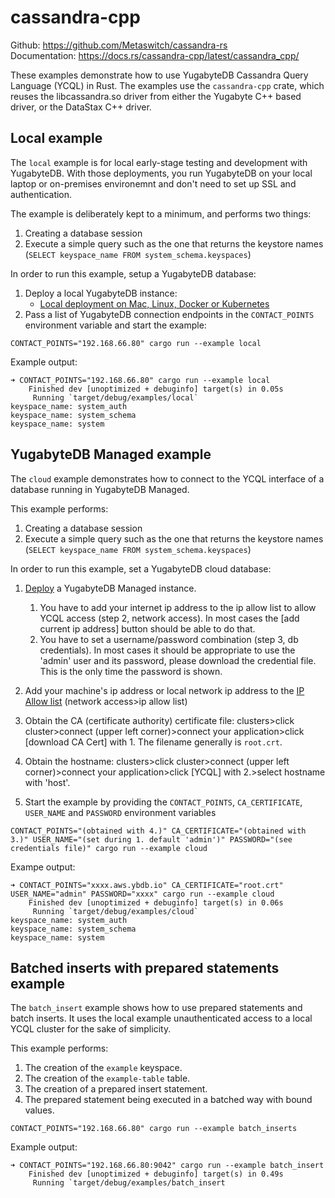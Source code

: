 # cassandra-cpp
Github: https://github.com/Metaswitch/cassandra-rs  
Documentation: https://docs.rs/cassandra-cpp/latest/cassandra_cpp/

These examples demonstrate how to use YugabyteDB Cassandra Query Language (YCQL) in Rust. 
The examples use the `cassandra-cpp` crate, which reuses the libcassandra.so driver from either the Yugabyte C++ based driver, or the DataStax C++ driver.

## Local example

The `local` example is for local early-stage testing and development with YugabyteDB. With those deployments, you run YugabyteDB on your local laptop or on-premises environemnt and don't need to set up SSL and authentication.

The example is deliberately kept to a minimum, and performs two things:
1. Creating a database session
2. Execute a simple query such as the one that returns the keystore names (`SELECT keyspace_name FROM system_schema.keyspaces`)

In order to run this example, setup a YugabyteDB database:
1. Deploy a local YugabyteDB instance:
   - [Local deployment on Mac, Linux, Docker or Kubernetes](https://docs.yugabyte.com/preview/quick-start/)
2. Pass a list of YugabyteDB connection endpoints in the `CONTACT_POINTS` environment variable and start the example:
 
```shell
CONTACT_POINTS="192.168.66.80" cargo run --example local
```
    
Example output:
```shell
➜ CONTACT_POINTS="192.168.66.80" cargo run --example local
    Finished dev [unoptimized + debuginfo] target(s) in 0.05s
     Running `target/debug/examples/local`
keyspace_name: system_auth
keyspace_name: system_schema
keyspace_name: system
```

## YugabyteDB Managed example

The `cloud` example demonstrates how to connect to the YCQL interface of a database running in YugabyteDB Managed.

This example performs:
1. Creating a database session
2. Execute a simple query such as the one that returns the keystore names (`SELECT keyspace_name FROM system_schema.keyspaces`)

In order to run this example, set a YugabyteDB cloud database:
1. [Deploy](https://docs.yugabyte.com/preview/yugabyte-cloud/cloud-quickstart/) a YugabyteDB Managed instance.
   1. You have to add your internet ip address to the ip allow list to allow YCQL access (step 2, network access). In most cases the [add current ip address] button should be able to do that.
   2. You have to set a username/password combination (step 3, db credentials). In most cases it should be appropriate to use the 'admin' user and its password, please download the credential file. This is the only time the password is shown.

2. Add your machine's ip address or local network ip address to the [IP Allow list](https://docs.yugabyte.com/preview/yugabyte-cloud/cloud-secure-clusters/add-connections/) (network access>ip allow list)
 
3. Obtain the CA (certificate authority) certificate file: clusters>click cluster>connect (upper left corner)>connect your application>click [download CA Cert] with 1. The filename generally is `root.crt`.
 
4. Obtain the hostname: clusters>click cluster>connect (upper left corner)>connect your application>click [YCQL] with 2.>select hostname with 'host'.

5. Start the example by providing the `CONTACT_POINTS`, `CA_CERTIFICATE`, `USER_NAME` and `PASSWORD` environment variables
```shell
CONTACT_POINTS="(obtained with 4.)" CA_CERTIFICATE="(obtained with 3.)" USER_NAME="(set during 1. default 'admin')" PASSWORD="(see credentials file)" cargo run --example cloud
```

Exampe output:
```shell
➜ CONTACT_POINTS="xxxx.aws.ybdb.io" CA_CERTIFICATE="root.crt" USER_NAME="admin" PASSWORD="xxxx" cargo run --example cloud
    Finished dev [unoptimized + debuginfo] target(s) in 0.06s
     Running `target/debug/examples/cloud`
keyspace_name: system_auth
keyspace_name: system_schema
keyspace_name: system
```
## Batched inserts with prepared statements example

The `batch_insert` example shows how to use prepared statements and batch inserts.
It uses the local example unauthenticated access to a local YCQL cluster for the sake of simplicity.

This example performs:
1. The creation of the `example` keyspace.
2. The creation of the `example-table` table.
3. The creation of a prepared insert statement.
4. The prepared statement being executed in a batched way with bound values.

```shell
CONTACT_POINTS="192.168.66.80" cargo run --example batch_inserts
```

Example output:
```shell
➜ CONTACT_POINTS="192.168.66.80:9042" cargo run --example batch_insert
    Finished dev [unoptimized + debuginfo] target(s) in 0.49s
     Running `target/debug/examples/batch_insert
```

